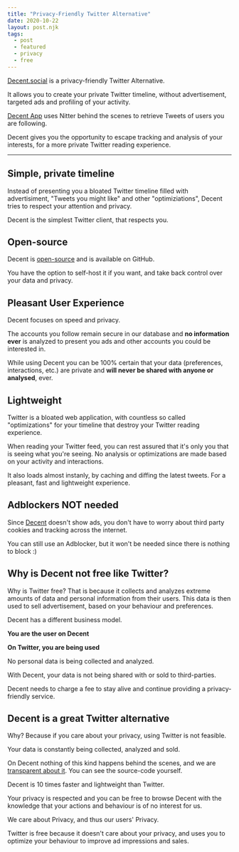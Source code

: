 ```yaml
---
title: "Privacy-Friendly Twitter Alternative"
date: 2020-10-22
layout: post.njk
tags:
  - post
  - featured
  - privacy
  - free
---
```


[Decent.social](https://decent.social) is a privacy-friendly Twitter Alternative.

It allows you to create your private Twitter timeline, without advertisement, targeted ads and profiling of your activity.

[Decent App](https://app.decent.social) uses Nitter behind the scenes to retrieve Tweets of users you are following.

Decent gives you the opportunity to escape tracking and analysis of your interests, for a more private Twitter reading experience.

---

## Simple, private timeline

Instead of presenting you a bloated Twitter timeline filled with advertisiment, "Tweets you might like" and other "optimiziations", Decent tries to respect your attention and privacy.

Decent is the simplest Twitter client, that respects you.

## Open-source

Decent is [open-source](github.com/decentsocial) and is available on GitHub.

You have the option to self-host it if you want, and take back control over your data and privacy.

## Pleasant User Experience

Decent focuses on speed and privacy.

The accounts you follow remain secure in our database and **no information ever** is analyzed to present you ads and other accounts you could be interested in.

While using Decent you can be 100% certain that your data (preferences, interactions, etc.) are private and **will never be shared with anyone or analysed**, ever.

## Lightweight

Twitter is a bloated web application, with countless so called "optimizations" for your timeline that destroy your Twitter reading experience.

When reading your Twitter feed, you can rest assured that it's only you that is seeing what you're seeing. No analysis or optimizations are made based on your activity and interactions.

It also loads almost instanly, by caching and diffing the latest tweets. For a pleasant, fast and lightweight experience.

## Adblockers NOT needed

Since [Decent](https://app.decent.social) doesn't show ads, you don't have to worry about third party cookies and tracking across the internet.

You can still use an Adblocker, but it won't be needed since there is nothing to block :)

## Why is Decent not free like Twitter?

Why is Twitter free? That is because it collects and analyzes extreme amounts of data and personal information from their users. This data is then used to sell advertisement, based on your behaviour and preferences.

Decent has a different business model.

**You are the user on Decent**

**On Twitter, you are being used**

No personal data is being collected and analyzed. 

With Decent, your data is not being shared with or sold to third-parties.

Decent needs to charge a fee to stay alive and continue providing a privacy-friendly service.

## Decent is a great Twitter alternative

Why? Because if you care about your privacy, using Twitter is not feasible.

Your data is constantly being collected, analyzed and sold.

On Decent nothing of this kind happens behind the scenes, and we are [transparent about it](https://github.com/decentsocial). You can see the source-code yourself.

Decent is 10 times faster and lightweight than Twitter.

Your privacy is respected and you can be free to browse Decent with the knowledge that your actions and behaviour is of no interest for us. 

We care about Privacy, and thus our users' Privacy.

Twitter is free because it doesn't care about your privacy, and uses you to optimize your behaviour to improve ad impressions and sales.

